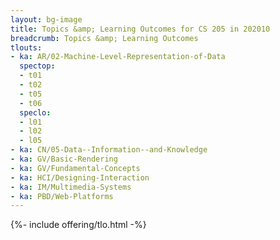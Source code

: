 ```yaml
---
layout: bg-image
title: Topics &amp; Learning Outcomes for CS 205 in 202010
breadcrumb: Topics &amp; Learning Outcomes
tlouts:
- ka: AR/02-Machine-Level-Representation-of-Data
  spectop:
  - t01
  - t02
  - t05
  - t06
  speclo:
  - l01
  - l02
  - l05
- ka: CN/05-Data--Information--and-Knowledge
- ka: GV/Basic-Rendering
- ka: GV/Fundamental-Concepts
- ka: HCI/Designing-Interaction
- ka: IM/Multimedia-Systems
- ka: PBD/Web-Platforms
---
```

{%- include offering/tlo.html -%}
